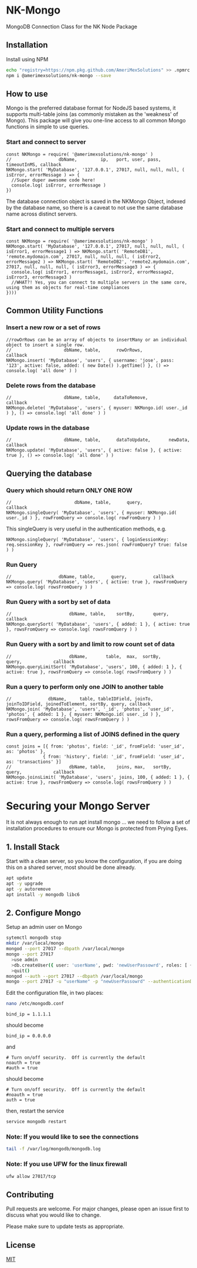 # NK-Mongo
MongoDB Connection Class for the NK Node Package

## Installation

Install using NPM

```bash
echo "registry=https://npm.pkg.github.com/AmeriMexSolutions" >> .npmrc
npm i @amerimexsolutions/nk-mongo --save
```

## How to use

Mongo is the preferred database format for NodeJS based systems, it supports multi-table joins (as commonly mistaken as the 'weakness' of Mongo). This package will give you one-line access to all common Mongo functions in simple to use queries.

### Start and connect to server
```node
const NKMongo = require( '@amerimexsolutions/nk-mongo' )
//                  dbName,         ip,   port, user, pass, timeoutInMS, callback
NKMongo.start( 'MyDatabase', '127.0.0.1', 27017, null, null, null, ( isError, errorMessage ) => {
  //Super duper awesome code here!
  console.log( isError, errorMessage )
})
```
The database connection object is saved in the NKMongo Object, indexed by the database name, so there is a caveat to not use the same database name across distinct servers.

### Start and connect to multiple servers
```node
const NKMongo = require( '@amerimexsolutions/nk-mongo' )
NKMongo.start( 'MyDatabase', '127.0.0.1', 27017, null, null, null, ( isError1, errorMessage1 ) => NKMongo.start( 'RemoteDB1', 'remote.mydomain.com', 27017, null, null, null, ( isError2, errorMessage2 ) => NKMongo.start( 'RemoteDB2', 'remote2.mydomain.com', 27017, null, null, null, ( isError3, errorMessage3 ) => {
  console.log( isError1, errorMessage1, isError2, errorMessage2, isError3, errorMessage3 )
  //WHAT?! Yes, you can connect to multiple servers in the same core, using them as objects for real-time compliances
})))
```

## Common Utility Functions

### Insert a new row or a set of rows
```node
//rowOrRows can be an array of objects to insertMany or an individual object to insert a single row.
//                    dbName, table,      rowOrRows,                                                                        callback
NKMongo.insert( 'MyDatabase', 'users', { username: 'jose', pass: '123', active: false, added: ( new Date() ).getTime() }, () => console.log( 'all done' ) )
```

### Delete rows from the database
```node
//                    dbName, table,     dataToRemove,                      callback
NKMongo.delete( 'MyDatabase', 'users', { myuser: NKMongo.id( user._id ) }, () => console.log( 'all done' ) )
```

### Update rows in the database
```node
//                    dbName, table,      dataToUpdate,       newData,        callback
NKMongo.update( 'MyDatabase', 'users', { active: false }, { active: true }, () => console.log( 'all done' ) )
```

## Querying the database

### Query which should return ONLY ONE ROW
```node
//                        dbName, table,      query,                              callback
NKMongo.singleQuery( 'MyDatabase', 'users', { myuser: NKMongo.id( user._id ) }, rowFromQuery => console.log( rowFromQuery ) )
```
This singleQuery is very useful in the authentication methods, e.g.
```node
NKMongo.singleQuery( 'MyDatabase', 'users', { loginSessionKey: req.sessionKey }, rowFromQuery => res.json( rowFromQuery? true: false ) )
```

### Run Query
```node
//                  dbName, table,      query,          callback
NKMongo.query( 'MyDatabase', 'users', { active: true }, rowsFromQuery => console.log( rowsFromQuery ) )
```

### Run Query with a sort by set of data
```node
//                      dbName, table,    sortBy,       query,              callback
NKMongo.querySort( 'MyDatabase', 'users', { added: 1 }, { active: true }, rowsFromQuery => console.log( rowsFromQuery ) )
```

### Run Query with a sort by and limit to row count set of data
```node
//                      dbName,       table,  max,  sortBy,       query,            callback
NKMongo.queryLimitSort( 'MyDatabase', 'users', 100, { added: 1 }, { active: true }, rowsFromQuery => console.log( rowsFromQuery ) )
```

### Run a query to perform only one JOIN to another table
```node
//              dbName,     table, tableIDField, joinTo, joinToIDField, joinedToElement, sortBy, query, callback
NKMongo.join( 'MyDatabase', 'users', '_id', 'photos', 'user_id', 'photos', { added: 1 }, { myuser: NKMongo.id( user._id ) }, rowsFromQuery => console.log( rowsFromQuery ) )
```

### Run a query, performing a list of JOINS defined in the query
```node
const joins = [{ from: 'photos', field: '_id', fromField: 'user_id', as: 'photos' },
              { from: 'history', field: '_id', fromField: 'user_id', as: 'transactions' }]
//                      dbName, table,    joins, max,   sortBy,       query,            callback
NKMongo.joinsLimit( 'MyDatabase', 'users', joins, 100, { added: 1 }, { active: true }, rowsFromQuery => console.log( rowsFromQuery ) )
```

# Securing your Mongo Server

It is not always enough to run apt install mongo ... we need to follow a set of installation procedures to ensure our Mongo is protected from Prying Eyes.

## 1. Install Stack

Start with a clean server, so you know the configuration, if you are doing this on a shared server, most should be done already.

```bash
apt update
apt -y upgrade
apt -y autoremove
apt install -y mongodb libc6
```

## 2. Configure Mongo

Setup an admin user on Mongo

```bash
sytemctl mongodb stop
mkdir /var/local/mongo
mongod --port 27017 --dbpath /var/local/mongo
mongo --port 27017
  >use admin
  >db.createUser({ user: 'userName', pwd: 'newUserPassowrd', roles: [ { role: 'userAdminAnyDatabase', db:'admin'} ] } )
  >quit()
mongod --auth --port 27017 --dbpath /var/local/mongo
mongo --port 27017 -u "userName" -p "newUserPassowrd" --authenticationDatabase "admin"
```

Edit the configuration file, in two places:

```bash
nano /etc/mongodb.conf
```

```
bind_ip = 1.1.1.1
```
should become
```
bind_ip = 0.0.0.0
```

and

```
# Turn on/off security.  Off is currently the default
noauth = true
#auth = true
```
should become
```
# Turn on/off security.  Off is currently the default
#noauth = true
auth = true
```

then, restart the service

```bash
service mongodb restart
```

### Note: If you would like to see the connections
```bash
tail -f /var/log/mongodb/mongodb.log
```

### Note: If you use UFW for the linux firewall
```bash
ufw allow 27017/tcp
```


## Contributing
Pull requests are welcome. For major changes, please open an issue first to discuss what you would like to change.

Please make sure to update tests as appropriate.

## License
[MIT](https://choosealicense.com/licenses/mit/)
